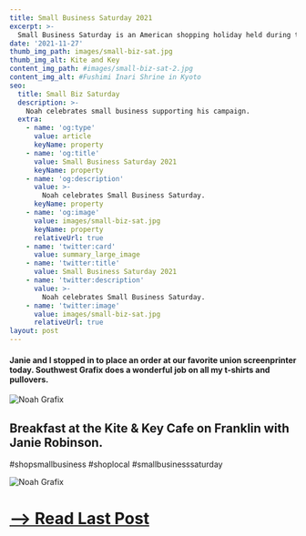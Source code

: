 ```yaml
---
title: Small Business Saturday 2021
excerpt: >-
  Small Business Saturday is an American shopping holiday held during the Saturday after Thanksgiving in the United States during one of the busiest shopping periods of the year.
date: '2021-11-27'
thumb_img_path: images/small-biz-sat.jpg
thumb_img_alt: Kite and Key
content_img_path: #images/small-biz-sat-2.jpg
content_img_alt: #Fushimi Inari Shrine in Kyoto
seo:
  title: Small Biz Saturday
  description: >-
    Noah celebrates small business supporting his campaign.
  extra:
    - name: 'og:type'
      value: article
      keyName: property
    - name: 'og:title'
      value: Small Business Saturday 2021
      keyName: property
    - name: 'og:description'
      value: >-
        Noah celebrates Small Business Saturday.
      keyName: property
    - name: 'og:image'
      value: images/small-biz-sat.jpg
      keyName: property
      relativeUrl: true
    - name: 'twitter:card'
      value: summary_large_image
    - name: 'twitter:title'
      value: Small Business Saturday 2021
    - name: 'twitter:description'
      value: >-
        Noah celebrates Small Business Saturday.
    - name: 'twitter:image'
      value: images/small-biz-sat.jpg
      relativeUrl: true
layout: post
---
```


#### Janie and I stopped in to place an order at our favorite union screenprinter today. Southwest Grafix does a wonderful job on all my t-shirts and pullovers.

![Noah Grafix](/images/small-biz-sat-2.jpg)

## Breakfast at the Kite & Key Cafe on Franklin with Janie Robinson.
#shopsmallbusiness
#shoplocal
#smallbusinesssaturday

![Noah Grafix](/images/small-biz-sat.jpg)

# [--> Read Last Post](/posts/noah-announces)
